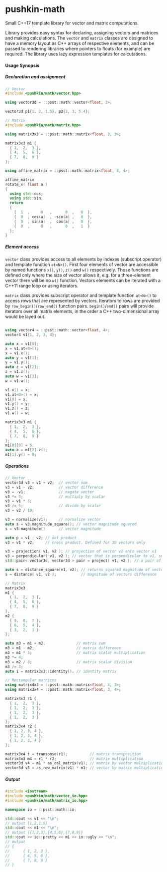 pushkin-math
====

Small C++17 template library for vector and matrix computations.

Library provides easy syntax for declaring, assigning vectors and matrices and making calculations. The `vector` and `matrix` classes are designed to have a memory layout as C++ arrays of respective elements, and can be passed to rendering libraries where pointers to floats (for example) are required. The library uses lazy expression templates for calcutations.

#### Usage Synopsis

##### Declaration and assignment

```C++
// Vector
#include <pushkin/math/vector.hpp>

using vector3d = ::psst::math::vector<float, 3>;

vector3d p1{1, 2, 1.5}, p2{2, 3, 5.4};

// Matrix
#include <pushkin/math/matrix.hpp>

using matrix3x3 = ::psst::math::matrix<float, 3, 3>;

matrix3x3 m1 {
  { 1,  2,  3 },
  { 4,  5,  6 },
  { 7,  8,  9 }
};

using affine_matrix = ::psst::math::matrix<float, 4, 4>;

affine_matrix
rotate_x( float a )
{
  using std::cos;
  using std::sin;
  return
  {
    {  1  ,     0   ,      0  ,   0  },
    {  0  , cos(a)  , -sin(a) ,   0  },
    {  0  , sin(a)  ,  cos(a) ,   0  },
    {  0  ,     0   ,      0  ,   1  }
  };
}
```

##### Element access

`vector` class provides access to all elements by indexes (subscript operator) and template function `at<N>()`. First four elements of vector are accessible by named functions `x()`, `y()`, `z()` and `w()` respectively. Those functions are defined only where the size of vector allows it, e.g. for a three-element vector there will be no `w()` function. Vectors elements can be iterated with a C++11 range loop or using iterators.

`matrix` class provides subscript operator and template function `at<N>()` to access rows that are represented by vectors. Iterators to rows are provided by `row_begin()`/`row_end()` function pairs. `begin()`/`end()` pairs will provide iterators over all matrix elements, in the order a C++ two-dimensional array would be layed out.

```C++

using vector4 = ::psst::math::vector<float, 4>;
vector4 v1{1, 2, 3, 4};

auto x = v1[0];
x = v1.at<0>();
x = v1.x();
auto y = v1[1];
y = v1.y();
auto z = v1[2];
z = v1.z();
auto w = v1[3];
w = v1.w();

v1.x() = x;
v1.at<0>() = x;
v1[0] = x;
v1.y() = y;
v1.z() = z;
v1.w() = w;

matrix3x3 m1 {
  { 1,  2,  3 },
  { 4,  5,  6 },
  { 7,  8,  9 }
};
m1[0][0] = 5;
auto a = m1[2].z();
m1[1].y() = 8;
```


##### Operations
```C++
// Vector
vector3d v3 = v1 + v2;  // vector sum
v3 = v1 - v2;           // vector difference
v3 = -v1;               // negate vector
v3 *= 3;                // multiply by scalar
v3 = v1 * 5;
v3 /= 5;                // divide by scalar
v3 = v2 / 10;

v3 = normalize(v1);     // normalize vector
auto s = v3.magnitude_square(); // vector magnitude squared
s = v3.magnitude()      // vector magnitude

auto p = v1 | v2; // dot product
v3 = v1 * v2;     // cross product. Defined for 3D vectors only

v3 = projection( v1, v2 ); // projection of vector v2 onto vector v1
v3 = perpendicular( v1, v2 ); // vector that is perpendicular to v1, such as v3 + projection( v1 , v2 ) == v2
std::pair< vector3d, vector3d > pair = project( v1, v2 ); // a pair of projection of v2 onto v1 and a perpendicular to v1

auto s = distance_square(v1, v2); // returns squared magnitude of vectors difference. Semantic sugar when vectors are treated as coordinates
s = distance( v1, v2 );           // magnitude of vectors difference

// Matrix
matrix3x3
m1 {
  { 1,  2,  3 },
  { 4,  5,  6 },
  { 7,  8,  9 }
},
m2 {
  { 9,  8,  7 },
  { 6,  5,  4 },
  { 3,  2,  1 }
};

auto m3 = m1 + m2;              // matrix sum
m3 = m1 - m2;                   // matrix difference
m3 = m1 * 5;                    // matrix scalar multiplication
m3 *= 4;
m3 = m2 / 8;                    // matrix scalar division
m3 /= 3;
auto i = matrix3x3::identity(); // identity matrix

// Rectangular matrices
using matrix4x3 = ::psst::math::matrix<float, 4, 3>;
using matrix3x4 = ::psst::math::matrix<float, 3, 4>;

matrix4x3 r1 {
  { 1,  2,  3 },
  { 1,  2,  3 },
  { 1,  2,  3 },
  { 1,  2,  3 }
};
matrix3x4 r2 {
  { 1, 2, 3, 4 },
  { 1, 2, 3, 4 },
  { 1, 2, 3, 4 }
};

matrix3x4 t = transpose(r1);          // matrix transposition
matrix3x3 m4 = r1 * r2;               // matrix multiplication
vector3d v4 = m1 * as_col_matrix(v1); // matrix by vector multiplication
vector3d v5 = as_row_matrix(v1) * m1; // vector by matrix multiplication
```

##### Output

```C++
#include <iostream>
#include <pushkin/math/vector_io.hpp>
#include <pushkin/math/matrix_io.hpp>

namespace io = ::psst::math::io;

std::cout << v1 << "\n";
// output {1,2,1.5}
std::cout << m1 << "\n";
// output {{1,2,3},{4,5,6},{7,8,9}}
std::cout << io::pretty << m1 << io::ugly << "\n";
// output
// {
//      { 1, 2, 3 },
//      { 4, 5, 6 },
//      { 7, 8, 9 }
// }
```

